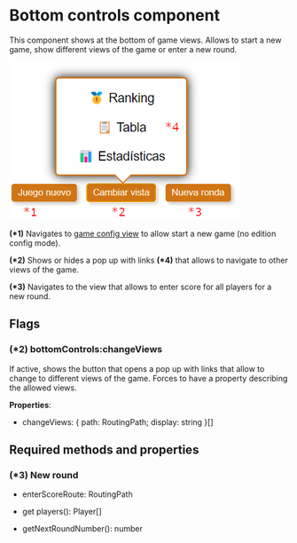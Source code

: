 # Bottom controls component

This component shows at the bottom of game views. Allows to start a new game, show different views of the game or enter a new round.

![bottom controls](./images/bottom_controls.png)

**(\*1)** Navigates to [game config view](./GAME_CONFIG.md) to allow start a new game (no edition config mode).

**(\*2)** Shows or hides a pop up with links **(\*4)** that allows to navigate to other views of the game.

**(\*3)** Navigates to the view that allows to enter score for all players for a new round.

## Flags

### (*2) bottomControls:changeViews

If active, shows the button that opens a pop up with links that allow to change to different views of the game. Forces to have a property describing the allowed views.

**Properties**:

- changeViews: { path: RoutingPath; display: string }[]

## Required methods and properties

### (*3) New round

- enterScoreRoute: RoutingPath

- get players(): Player[]

- getNextRoundNumber(): number
